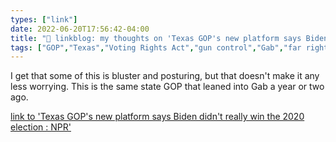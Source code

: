 ```yaml
---
types: ["link"]
date: 2022-06-20T17:56:42-04:00
title: "🔗 linkblog: my thoughts on 'Texas GOP's new platform says Biden didn't really win the 2020 election : NPR'"
tags: ["GOP","Texas","Voting Rights Act","gun control","Gab","far right","local politics"]
---
```

I get that some of this is bluster and posturing, but that doesn't make it any less worrying. This is the same state GOP that leaned into Gab a year or two ago.
 

[link to 'Texas GOP's new platform says Biden didn't really win the 2020 election : NPR'](https://www.npr.org/2022/06/20/1106229988/texas-gops-new-platform-says-biden-didnt-really-win-it-also-calls-for-secession)
